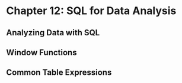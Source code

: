 # Chapter 12: SQL for Data Analysis

## Analyzing Data with SQL

## Window Functions

## Common Table Expressions